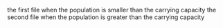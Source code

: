 the first file when the population is smaller than the carrying capacity
the second file when the population is greater than the carrying capacity
